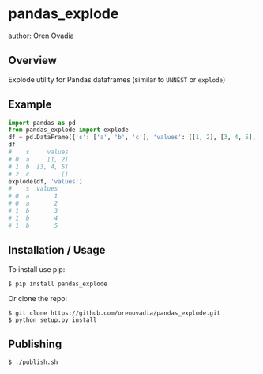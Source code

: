 pandas_explode
===============================

author: Oren Ovadia

Overview
--------

Explode utility for Pandas dataframes (similar to `UNNEST` or `explode`)


Example
-------

```python
import pandas as pd 
from pandas_explode import explode
df = pd.DataFrame({'s': ['a', 'b', 'c'], 'values': [[1, 2], [3, 4, 5], []]})
df
#    s     values
# 0  a     [1, 2]
# 1  b  [3, 4, 5]
# 2  c         []
explode(df, 'values')
#    s  values
# 0  a       1
# 0  a       2
# 1  b       3
# 1  b       4
# 1  b       5

```


Installation / Usage
--------------------

To install use pip:

    $ pip install pandas_explode


Or clone the repo:

    $ git clone https://github.com/orenovadia/pandas_explode.git
    $ python setup.py install
    

Publishing
----------

    $ ./publish.sh
